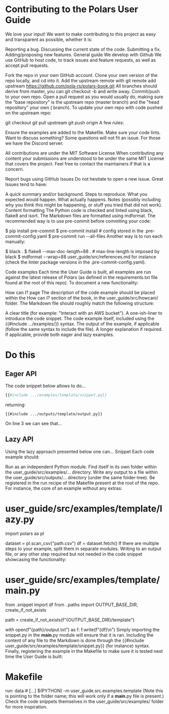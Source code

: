 # Contributing to the Polars User Guide
We love your input! We want to make contributing to this project as easy and transparent as possible, whether it is:

Reporting a bug.
Discussing the current state of the code.
Submitting a fix.
Adding/proposing new features.
General guide
We develop with Github
We use GitHub to host code, to track issues and feature requests, as well as accept pull requests.

Fork the repo in your own GitHub account.
Clone your own version of the repo locally, and cd into it.
Add the upstream remote with git remote add upstream https://github.com/pola-rs/polars-book.git
All branches should derive from master, you can git checkout -b <YOUR-BRANCH> and write away.
Commit/push to your own repo.
Open a pull request as you would usually do, making sure the "base repository" is the upstream repo (master branch) and the "head repository" your own (<YOUR-BRANCH> branch).
To update your own repo with code pushed on the upstream repo:

git checkout <BRANCH>
git pull upstream <BRANCH>
git push origin <BRANCH>
A few rules:

Ensure the examples are added to the Makefile.
Make sure your code lints.
Want to discuss something?
Some questions will not fit an issue. For those we have the Discord server.

All contributions are under the MIT Software License
When contributing any content your submissions are understood to be under the same MIT License that covers the project. Feel free to contact the maintainers if that is a concern.

Report bugs using GitHub Issues
Do not hesitate to open a new issue. Great Issues tend to have:

A quick summary and/or background.
Steps to reproduce.
What you expected would happen.
What actually happens.
Notes (possibly including why you think this might be happening, or stuff you tried that did not work).
Content formatting
The Python code is checked and linted using black, flake8 and isort. The Markdown files are formatted using mdformat. The recommended way is to use pre-commit before commiting your code:

$ pip install pre-commit
$ pre-commit install  # config stored in the .pre-commit-config.yaml
$ pre-commit run --all-files
Another way is to run each manually:

$ black .
$ flake8 --max-doc-length=88 .  # max-line-length is imposed by black
$ mdformat --wrap=88 user_guide/src/references.md
for instance (check the linter package versions in the .pre-commit-config.yaml).

Code examples
Each time the User Guide is built, all examples are run against the latest release of Polars (as defined in the requirements.txt file found at the root of this repo). To document a new functionality:

How can I? page
The description of the code example should be placed within the How can I? section of the book, in the user_guide/src/howcani/ folder. The Markdown file should roughly match the following structure:

A clear title (for example: "Interact with an AWS bucket").
A one-ish-liner to introduce the code snippet.
The code example itself, included using the {{#include .../examples/<MODULE>}} syntax.
The output of the example, if applicable (follow the same syntax to include the file).
A longer explanation if required.
If applicable, provide both eager and lazy examples.
# Do this

## Eager API

The code snippet below allows to do...

```python
{{#include .../examples/template/snippet.py}}
```

returning:

```text
{{#include .../outputs/template/output.py}}
```

On line 3 we can see that...

## Lazy API

Using the lazy approach presented below one can...
Snippet
Each code example should:

Run as an independent Python module.
Find itself in its own folder within the user_guide/src/examples/... directory.
Write any output to a file within the user_guide/src/outputs/... directory (under the same folder-tree).
Be registered in the run recipe of the Makefile present at the root of the repo.
For instance, the core of an example without any extras:

# user_guide/src/examples/template/lazy.py
import polars as pl

dataset = pl.scan_csv("path.csv")
df = dataset.fetch()
If there are multiple steps to your example, split them in separate modules. Writing to an output file, or any other step required but not needed in the code snippet showcasing the functionality:

# user_guide/src/examples/template/__main__.py
from .snippet import df
from ..paths import OUTPUT_BASE_DIR, create_if_not_exists

path = create_if_not_exists(f"{OUTPUT_BASE_DIR}/template")

with open(f"{path}/output.txt") as f:
    f.write(f"{df}\n")
Simply importing the snippet.py in the __main__.py module will ensure that it is ran. Including the content of any file to the Markdown is done through the {{#include user_guide/src/examples/template/snippet.py}} (for instance) syntax. Finally, registering the example in the Makefile to make sure it is tested next time the User Guide is built:

# Makefile

run: data
	# [...]
	$(PYTHON) -m user_guide.src.examples.template
(Note this is pointing to the folder name; this will work only if a __main__.py file is present.) Check the code snippets themselves in the user_guide/src/examples/ folder for more inspiration.